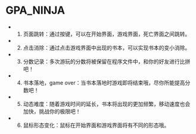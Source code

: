 # GPA_NINJA

- 1. 页面跳转：通过按键，可以在开始界面，游戏界面，死亡界面之间跳转。
- 2. 点击消除：通过点击游戏界面中出现的书本，可以实现书本的变小消除。
- 3. 分数记录：多次游玩的分数将被保留在程序文件中，和你的好友进行比拼吧！
- 4. 书本落地，game over：当书本落地时游戏即将结束哦，尽你所能提高分数吧！
- 5. 动态难度：随着游戏时间的延长，书本将出现的更加频繁，移动速度也会加快，挑战你的极限吧！
- 6. 鼠标形态变化：鼠标在开始界面和游戏界面将有不同的形态哦。
